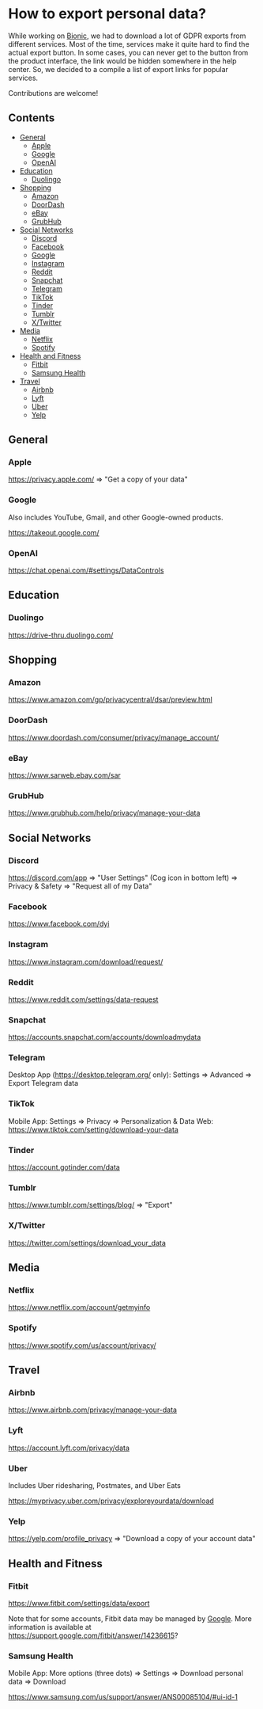 # How to export personal data?

While working on [Bionic](https://github.com/bionic-dev/bionic), we had to download a lot of GDPR exports from different services. Most of the time, services make it quite hard to find the actual export button. In some cases, you can never get to the button from the product interface, the link would be hidden somewhere in the help center. So, we decided to a compile a list of export links for popular services.

Contributions are welcome!

## Contents

- [General](#general)
  - [Apple](#apple)
  - [Google](#google)
  - [OpenAI](#openai)
- [Education](#education)
  - [Duolingo](#duolingo)
- [Shopping](#shopping)
  - [Amazon](#amazon)
  - [DoorDash](#doordash)
  - [eBay](#ebay)
  - [GrubHub](#grubhub)
- [Social Networks](#social-networks)
  - [Discord](#discord)
  - [Facebook](#facebook)
  - [Google](#google)
  - [Instagram](#instagram)
  - [Reddit](#reddit)
  - [Snapchat](#snapchat)
  - [Telegram](#telegram)
  - [TikTok](#tiktok)
  - [Tinder](#tinder)
  - [Tumblr](#tumblr)
  - [X/Twitter](#x/twitter)
- [Media](#media)
  - [Netflix](#netflix)
  - [Spotify](#spotify)
- [Health and Fitness](#health-and-fitness)
  - [Fitbit](#fitbit)
  - [Samsung Health](#samsung-health)
- [Travel](#travel)
  - [Airbnb](#airbnb)
  - [Lyft](#lyft)
  - [Uber](#uber)
  - [Yelp](#yelp)

## General

### Apple

https://privacy.apple.com/ => "Get a copy of your data"

### Google

Also includes YouTube, Gmail, and other Google-owned products.

https://takeout.google.com/

### OpenAI

https://chat.openai.com/#settings/DataControls

## Education

### Duolingo

https://drive-thru.duolingo.com/

## Shopping

### Amazon

https://www.amazon.com/gp/privacycentral/dsar/preview.html

### DoorDash

https://www.doordash.com/consumer/privacy/manage_account/

### eBay

https://www.sarweb.ebay.com/sar

### GrubHub

https://www.grubhub.com/help/privacy/manage-your-data

## Social Networks

### Discord

https://discord.com/app => "User Settings" (Cog icon in bottom left) => Privacy & Safety => "Request all of my Data"

### Facebook

https://www.facebook.com/dyi

### Instagram

https://www.instagram.com/download/request/

### Reddit

https://www.reddit.com/settings/data-request

### Snapchat

https://accounts.snapchat.com/accounts/downloadmydata

### Telegram

Desktop App (https://desktop.telegram.org/ only): Settings => Advanced => Export Telegram data 

### TikTok

Mobile App: Settings => Privacy => Personalization & Data
Web: https://www.tiktok.com/setting/download-your-data

### Tinder

https://account.gotinder.com/data

### Tumblr

https://www.tumblr.com/settings/blog/ => "Export"

### X/Twitter

https://twitter.com/settings/download_your_data

## Media

### Netflix

https://www.netflix.com/account/getmyinfo

### Spotify

https://www.spotify.com/us/account/privacy/

## Travel

### Airbnb

https://www.airbnb.com/privacy/manage-your-data

### Lyft

https://account.lyft.com/privacy/data

### Uber

Includes Uber ridesharing, Postmates, and Uber Eats

https://myprivacy.uber.com/privacy/exploreyourdata/download

### Yelp

https://yelp.com/profile_privacy => "Download a copy of your account data"

## Health and Fitness

### Fitbit

https://www.fitbit.com/settings/data/export

Note that for some accounts, Fitbit data may be managed by [Google](#google). More information is available at https://support.google.com/fitbit/answer/14236615?

### Samsung Health

Mobile App: More options (three dots) => Settings => Download personal data => Download

https://www.samsung.com/us/support/answer/ANS00085104/#ui-id-1
